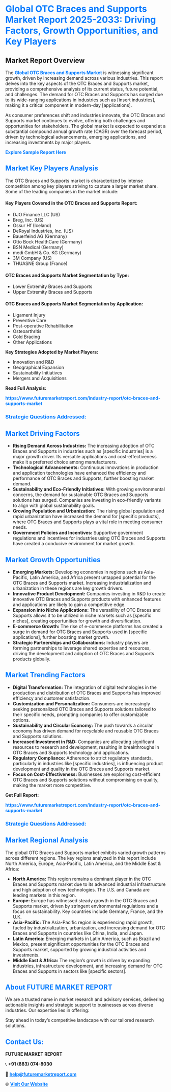 <h1 style="color: #007BFF;">Global OTC Braces and Supports Market Report 2025-2033: Driving Factors, Growth Opportunities, and Key Players</h1>

<section id="overview">
<h2>Market Report Overview</h2>
<p>The <a href="https://www.futuremarketreport.com/industry-report/otc-braces-and-supports-market" style="color: #007BFF; text-decoration: none;"><strong>Global OTC Braces and Supports Market</strong></a> is witnessing significant growth, driven by increasing demand across various industries. This report delves into the key aspects of the OTC Braces and Supports market, providing a comprehensive analysis of its current status, future potential, and challenges. The demand for OTC Braces and Supports has surged due to its wide-ranging applications in industries such as [insert industries], making it a critical component in modern-day [applications].</p>
<p>As consumer preferences shift and industries innovate, the OTC Braces and Supports market continues to evolve, offering both challenges and opportunities for stakeholders. The global market is expected to expand at a substantial compound annual growth rate (CAGR) over the forecast period, driven by technological advancements, emerging applications, and increasing investments by major players.</p>
</section>

<section id="overview">
<p><a href="https://www.futuremarketreport.com/request-sample/reportId=53562" style="color: #007BFF; text-decoration: none;"><strong>Explore Sample Report Here</strong></a></p>
</section>

<section id="key-players">
<h2 style="color: #007BFF;">Market Key Players Analysis</h2>
<p>The OTC Braces and Supports market is characterized by intense competition among key players striving to capture a larger market share. Some of the leading companies in the market include:</p>
<h4>Key Players Covered in the OTC Braces and Supports Report:</h4>
<ul><li>DJO Finance LLC (US)</li><li>Breg, Inc. (US)</li><li>Ossur Hf (Iceland)</li><li>DeRoyal Industries, Inc. (US)</li><li>Bauerfeind AG (Germany)</li><li>Otto Bock HealthCare (Germany)</li><li>BSN Medical (Germany)</li><li>medi GmbH &amp; Co. KG (Germany)</li><li>3M Company (US)</li><li>THUASNE Group (France)</li></ul>
<h4>OTC Braces and Supports Market Segmentation by Type:</h4>
<ul><li>Lower Extremity Braces and Supports</li><li>Upper Extremity Braces and Supports</li></ul>

<h4>OTC Braces and Supports Market Segmentation by Application:</h4>
<ul><li>Ligament Injury</li><li>Preventive Care</li><li>Post-operative Rehabilitation</li><li>Osteoarthritis</li><li>Cold Bracing</li><li>Other Applications</li></ul>
<p><strong>Key Strategies Adopted by Market Players:</strong></p>
<ul>
<li>Innovation and R&D</li>
<li>Geographical Expansion</li>
<li>Sustainability Initiatives</li>
<li>Mergers and Acquisitions</li>
</ul>
</section>

<section>
<p><strong>Read Full Analysis: </strong></p><a href="https://www.futuremarketreport.com/industry-report/otc-braces-and-supports-market" style="color: #007BFF; text-decoration: none;"><strong>https://www.futuremarketreport.com/industry-report/otc-braces-and-supports-market</strong></a>
<h3 style="color: #007BFF;">Strategic Questions Addressed:</h3>
</section>

<section id="driving-factors">
<h2 style="color: #007BFF;">Market Driving Factors</h2>
<ul>
<li><strong>Rising Demand Across Industries:</strong> The increasing adoption of OTC Braces and Supports in industries such as [specific industries] is a major growth driver. Its versatile applications and cost-effectiveness make it a preferred choice among manufacturers.</li>
<li><strong>Technological Advancements:</strong> Continuous innovations in production and application technologies have enhanced the efficiency and performance of OTC Braces and Supports, further boosting market demand.</li>
<li><strong>Sustainability and Eco-Friendly Initiatives:</strong> With growing environmental concerns, the demand for sustainable OTC Braces and Supports solutions has surged. Companies are investing in eco-friendly variants to align with global sustainability goals.</li>
<li><strong>Growing Population and Urbanization:</strong> The rising global population and rapid urbanization have increased the demand for [specific products], where OTC Braces and Supports plays a vital role in meeting consumer needs.</li>
<li><strong>Government Policies and Incentives:</strong> Supportive government regulations and incentives for industries using OTC Braces and Supports have created a conducive environment for market growth.</li>
</ul>
</section>

<section id="growth-opportunities">
<h2 style="color: #007BFF;">Market Growth Opportunities</h2>
<ul>
<li><strong>Emerging Markets:</strong> Developing economies in regions such as Asia-Pacific, Latin America, and Africa present untapped potential for the OTC Braces and Supports market. Increasing industrialization and urbanization in these regions are key growth drivers.</li>
<li><strong>Innovative Product Development:</strong> Companies investing in R&D to create innovative OTC Braces and Supports products with enhanced features and applications are likely to gain a competitive edge.</li>
<li><strong>Expansion into Niche Applications:</strong> The versatility of OTC Braces and Supports allows it to be utilized in niche markets such as [specific niches], creating opportunities for growth and diversification.</li>
<li><strong>E-commerce Growth:</strong> The rise of e-commerce platforms has created a surge in demand for OTC Braces and Supports used in [specific applications], further boosting market growth.</li>
<li><strong>Strategic Partnerships and Collaborations:</strong> Industry players are forming partnerships to leverage shared expertise and resources, driving the development and adoption of OTC Braces and Supports products globally.</li>
</ul>
</section>

<section id="trending-factors">
<h2 style="color: #007BFF;">Market Trending Factors</h2>
<ul>
<li><strong>Digital Transformation:</strong> The integration of digital technologies in the production and distribution of OTC Braces and Supports has improved efficiency and customer satisfaction.</li>
<li><strong>Customization and Personalization:</strong> Consumers are increasingly seeking personalized OTC Braces and Supports solutions tailored to their specific needs, prompting companies to offer customizable options.</li>
<li><strong>Sustainability and Circular Economy:</strong> The push towards a circular economy has driven demand for recyclable and reusable OTC Braces and Supports solutions.</li>
<li><strong>Increased Investment in R&D:</strong> Companies are allocating significant resources to research and development, resulting in breakthroughs in OTC Braces and Supports technology and applications.</li>
<li><strong>Regulatory Compliance:</strong> Adherence to strict regulatory standards, particularly in industries like [specific industries], is influencing product development and quality in the OTC Braces and Supports market.</li>
<li><strong>Focus on Cost-Effectiveness:</strong> Businesses are exploring cost-efficient OTC Braces and Supports solutions without compromising on quality, making the market more competitive.</li>
</ul>
</section>

<section>
<p><strong>Get Full Report: </strong></p><a href="https://www.futuremarketreport.com/industry-report/otc-braces-and-supports-market" style="color: #007BFF; text-decoration: none;"><strong>https://www.futuremarketreport.com/industry-report/otc-braces-and-supports-market</strong></a>
<h3 style="color: #007BFF;">Strategic Questions Addressed:</h3>
</section>


<section id="regional-analysis">
<h2 style="color: #007BFF;">Market Regional Analysis</h2>
<p>The global OTC Braces and Supports market exhibits varied growth patterns across different regions. The key regions analyzed in this report include North America, Europe, Asia-Pacific, Latin America, and the Middle East & Africa:</p>
<ul>
<li><strong>North America:</strong> This region remains a dominant player in the OTC Braces and Supports market due to its advanced industrial infrastructure and high adoption of new technologies. The U.S. and Canada are leading markets in this region.</li>
<li><strong>Europe:</strong> Europe has witnessed steady growth in the OTC Braces and Supports market, driven by stringent environmental regulations and a focus on sustainability. Key countries include Germany, France, and the U.K.</li>
<li><strong>Asia-Pacific:</strong> The Asia-Pacific region is experiencing rapid growth, fueled by industrialization, urbanization, and increasing demand for OTC Braces and Supports in countries like China, India, and Japan.</li>
<li><strong>Latin America:</strong> Emerging markets in Latin America, such as Brazil and Mexico, present significant opportunities for the OTC Braces and Supports market, supported by growing industrial activities and investments.</li>
<li><strong>Middle East & Africa:</strong> The region’s growth is driven by expanding industries, infrastructure development, and increasing demand for OTC Braces and Supports in sectors like [specific sectors].</li>
</ul>
</section>

<footer>
<h2 style="color: #007BFF;">About FUTURE MARKET REPORT</h2>
<p>We are a trusted name in market research and advisory services, delivering actionable insights and strategic support to businesses across diverse industries. Our expertise lies in offering:</p>

<p>Stay ahead in today’s competitive landscape with our tailored research solutions.</p>

<h2 style="color: #007BFF;">Contact Us:</h2>
<p><strong>FUTURE MARKET REPORT</strong></p>
<p>📞 <strong>+91 (883) 074-8030</strong></p>
<p>📧 <strong><a href="mailto:help@futuremarketreport.com" style="color: #007BFF;">help@futuremarketreport.com</a></strong></p>
<p>🌐 <strong><a href="https://www.futuremarketreport.com/" style="color: #007BFF;">Visit Our Website</a></strong></p>
</footer>